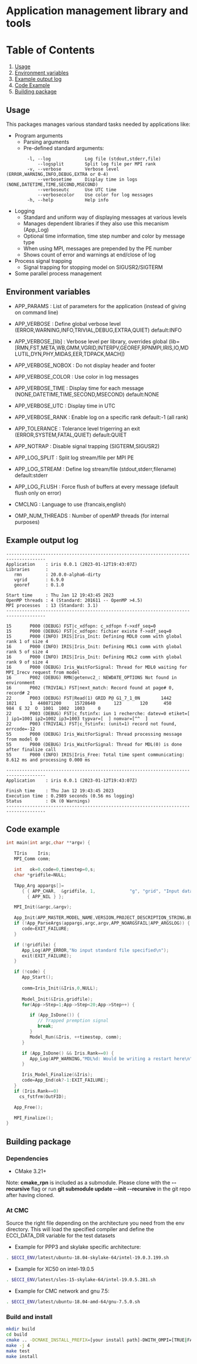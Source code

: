 # Application management library and tools

# Table of Contents
1. [Usage](#usage)
2. [Environment variables](#environment_variables)
3. [Example output log](#example_output_log)
4. [Code Example](#code_example)
5. [Building package](#building_package)
   
## Usage
This packages manages various standard tasks needed by applications like:

- Program arguments
    - Parsing arguments
    - Pre-defined standard arguments:
```    
        -l, --log             Log file (stdout,stderr,file)
            --logsplit        Split log file per MPI rank
        -v, --verbose         Verbose level (ERROR,WARNING,INFO,DEBUG,EXTRA or 0-4)
            --verbosetime     Display time in logs (NONE,DATETIME,TIME,SECOND,MSECOND)
            --verboseutc      Use UTC time
            --verbosecolor    Use color for log messages
        -h, --help            Help info
```
- Logging
   - Standard and uniform way of displaying messages at various levels
   - Manages dependent libraries if they also use this mecanism (App_Log)
   - Optional time information, time step number and color by message type
   - When using MPI, messages are prepended by the PE number
   - Shows count of error and warnings at end/close of log
- Process signal trapping
   - Signal trapping for stopping model on SIGUSR2/SIGTERM
- Some parallel process management

## Environment variables
- APP_PARAMS        : List of parameters for the application (instead of giving on command line) 
- APP_VERBOSE       : Define global verbose level (ERROR,WARNING,INFO,TRIVIAL,DEBUG,EXTRA,QUIET) default:INFO
- APP_VERBOSE_[lib] : Verbose level per library, overrides global (lib=[RMN,FST,META,WB,GMM,VGRID,INTERPV,GEOREF,RPNMPI,IRIS,IO,MDLUTIL,DYN,PHY,MIDAS,EER,TDPACK,MACH])
- APP_VERBOSE_NOBOX : Do not display header and footer
- APP_VERBOSE_COLOR : Use color in log messages
- APP_VERBOSE_TIME  : Display time for each message (NONE,DATETIME,TIME,SECOND,MSECOND) default:NONE
- APP_VERBOSE_UTC   : Display time in UTC
- APP_VERBOSE_RANK  : Enable log on a specific rank default:-1 (all rank)
- APP_TOLERANCE     : Tolerance level trigerring an exit (ERROR,SYSTEM,FATAL,QUIET) default:QUIET
- APP_NOTRAP        : Disable signal trapping (SIGTERM,SIGUSR2)
- APP_LOG_SPLIT     : Split log stream/file per MPI PE
- APP_LOG_STREAM    : Define log stream/file (stdout,stderr,filename) default:stderr
- APP_LOG_FLUSH     : Force flush of buffers at every message (default flush only on error)

- CMCLNG           : Language to use (francais,english)
- OMP_NUM_THREADS  : Number of openMP threads (for internal purposes)

## Example output log
```
-------------------------------------------------------------------------------------
Application    : iris 0.0.1 (2023-01-12T19:43:07Z)
Libraries      :
   rmn         : 20.0.0-alpha6-dirty
   vgrid       : 6.9.0
   georef      : 0.1.0

Start time     : Thu Jan 12 19:43:45 2023
OpenMP threads : 4 (Standard: 201611 -- OpenMP >4.5)
MPI processes  : 13 (Standard: 3.1)
-------------------------------------------------------------------------------------

15       P000 (DEBUG) FST|c_xdfopn: c_xdfopn f->xdf_seq=0
15       P000 (DEBUG) FST|c_xdfopn: fichier existe f->xdf_seq=0
15       P000 (INFO) IRIS|Iris_Init: Defining MDL0 comm with global rank 1 of size 4
16       P000 (INFO) IRIS|Iris_Init: Defining MDL1 comm with global rank 5 of size 4
16       P000 (INFO) IRIS|Iris_Init: Defining MDL2 comm with global rank 9 of size 4
16       P000 (DEBUG) Iris_WaitForSignal: Thread for MDL0 waiting for MPI_Irecv request from model
16       P002 (DEBUG) RMN|getenvc2_: NEWDATE_OPTIONS Not found in environment
16       P002 (TRIVIAL) FST|next_match: Record found at page# 0, record# 2
22       P003 (DEBUG) FST|Read(1) GRID P@ G1_7_1_0N        1442    1021     1  440871200     15728640       123       120      450      984  E 32  O  1001  1002  1003     0
22       P003 (DEBUG) FST|c_fstinfx: iun 1 recherche: datev=0 etiket=[            ] ip1=1001 ip2=1002 ip3=1003 typvar=[  ] nomvar=[^^  ]
22       P003 (TRIVIAL) FST|c_fstinfx: (unit=1) record not found, errcode=-12
55       P000 (DEBUG) Iris_WaitForSignal: Thread processing message from model 0
55       P000 (DEBUG) Iris_WaitForSignal: Thread for MDL(0) is done after finalize call
55       P000 (INFO) IRIS|Iris_Free: Total time spent communicating: 8.612 ms and processing 0.000 ms

-------------------------------------------------------------------------------------
Application    : iris 0.0.1 (2023-01-12T19:43:07Z)

Finish time    : Thu Jan 12 19:43:45 2023
Execution time : 0.2989 seconds (0.56 ms logging)
Status         : Ok (0 Warnings)
-------------------------------------------------------------------------------------
```

## Code example
```C
int main(int argc,char **argv) {

   TIris    Iris;
   MPI_Comm comm;

   int   ok=0,code=0,timestep=0,s;
   char *gridfile=NULL;

   TApp_Arg appargs[]=
      { { APP_CHAR,  &gridfile, 1,             "g", "grid", "Input data fields" },
        { APP_NIL } };

   MPI_Init(&argc,&argv);

   App_Init(APP_MASTER,MODEL_NAME,VERSION,PROJECT_DESCRIPTION_STRING,BUILD_TIMESTAMP);
   if (!App_ParseArgs(appargs,argc,argv,APP_NOARGSFAIL|APP_ARGSLOG)) {
      code=EXIT_FAILURE;      
   }

   if (!gridfile) {
      App_Log(APP_ERROR,"No input standard file specified\n");
      exit(EXIT_FAILURE);
   }

   if (!code) {
      App_Start();
 
      comm=Iris_Init(&Iris,0,NULL);
      
      Model_Init(&Iris,gridfile);
      for(App->Step=1;App->Step<20;App->Step++) {

         if (App_IsDone()) {
            // Trapped premption signal
            break; 
         }
         Model_Run(&Iris, ++timestep, comm);
      }

      if (App_IsDone() && Iris.Rank==0) {
         App_Log(APP_WARNING,"MDL%d: Would be writing a restart here\n",Iris.ModelNo);
      }

      Iris_Model_Finalize(&Iris);
      code=App_End(ok?-1:EXIT_FAILURE);
   }
   if (Iris.Rank==0)
     cs_fstfrm(OutFID);

   App_Free();

   MPI_Finalize();
}
```


## Building package
### Dependencies

- CMake 3.21+

Note: **cmake_rpn** is included as a submodule.  Please clone with the
**--recursive** flag or run **git submodule update --init --recursive** in the
git repo after having cloned.

### At CMC

Source the right file depending on the architecture you need from the env directory.
This will load the specified compiler and define the ECCI_DATA_DIR variable for the test datasets

- Example for PPP3 and skylake specific architecture:

```bash
. $ECCI_ENV/latest/ubuntu-18.04-skylake-64/intel-19.0.3.199.sh
```

- Example for XC50 on intel-19.0.5

```bash
. $ECCI_ENV/latest/sles-15-skylake-64/intel-19.0.5.281.sh
```

- Example for CMC network and gnu 7.5:

```bash
. $ECCI_ENV/latest/ubuntu-18.04-amd-64/gnu-7.5.0.sh
```

### Build and install

```bash
mkdir build
cd build
cmake .. -DCMAKE_INSTALL_PREFIX=[your install path]-DWITH_OMPI=[TRUE|FALSE] -Drmn_ROOT=[rmnlib location]
make -j 4
make test
make install
```
